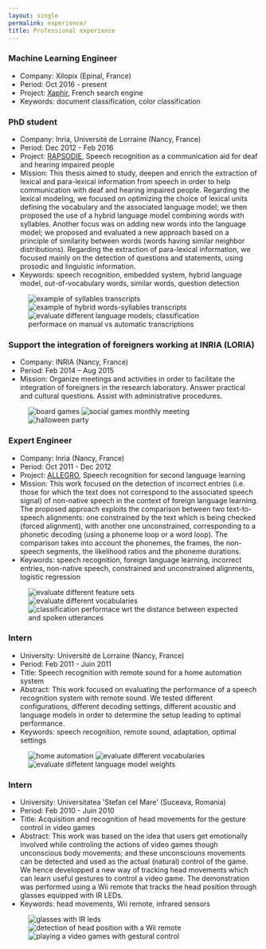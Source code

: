 ```yaml
---
layout: single
permalink: experience/
title: Professional experience
---
```


### Machine Learning Engineer
- Company: Xilopix (Epinal, France)
- Period: Oct 2016 - present
- Project: [Xaphir](https://www.xaphir.com), French search engine
- Keywords: document classification, color classification

### PhD student
- Company: Inria, Université de Lorraine (Nancy, France)
- Period: Dec 2012 - Feb 2016
- Project: [RAPSODIE](http://www.erocca.com/rapsodie/rapsodie/), Speech recognition as a communication aid for deaf and hearing impaired people
- Mission: This thesis aimed to study, deepen and enrich the extraction of lexical and para-lexical information from speech in order to help communication with deaf and hearing impaired people. Regarding the lexical modeling, we focused on optimizing the choice of lexical units defining the vocabulary and the associated language model; we then proposed the use of a hybrid language model combining words with syllables. Another focus was on adding new words into the language model; we proposed and evaluated a new approach based on a principle of similarity between words (words having similar neighbor distributions). Regarding the extraction of para-lexical information, we focused mainly on the detection of questions and statements, using prosodic and linguistic information.
- Keywords: speech recognition, embedded system, hybrid language model, out-of-vocabulary words, similar words, question detection

<figure class="third">
  <img src="/assets/images/phd/syllabation.png" title="example of syllables transcripts">
  <img src="/assets/images/phd/syllabation-WS.png" title="example of hybrid words-syllables transcripts">
  <img src="/assets/images/phd/mixed_results.png" title="evaluate different language models; classification performace on manual vs automatic transcriptions">
</figure>

### Support the integration of foreigners working at INRIA (LORIA)
- Company: INRIA (Nancy, France)
- Period: Feb 2014 – Aug 2015
- Mission: Organize meetings and activities in order to facilitate the integration of foreigners in the research laboratory. Answer practical and cultural questions. Assist with administrative procedures.

<figure class="third">
  <img src="/assets/images/fm/board_games.jpg" title="board games">
  <img src="/assets/images/fm/playing.jpg" title="social games monthly meeting">
  <img src="/assets/images/fm/halloween.jpg" title="halloween party">
</figure>

### Expert Engineer
- Company: Inria (Nancy, France)
- Period: Oct 2011 - Dec 2012
- Project: [ALLEGRO](http://www.allegro-project.eu/), Speech recognition for second language learning
- Mission: This work focused on the detection of incorrect entries (i.e. those for which the text does not correspond to the associated speech signal) of non-native speech in the context of foreign language learning. The proposed approach exploits the comparison between two text-to-speech alignments: one constrained by the text which is being checked (forced alignment), with another one unconstrained, corresponding to a phonetic decoding (using a phoneme loop or a word loop). The comparison takes into account the phonemes, the frames, the non-speech segments, the likelihood ratios and the phoneme durations.
- Keywords: speech recognition, foreign language learning, incorrect entries, non-native speech, constrained and unconstrained alignments, logistic regression

<figure class="third">
  <img src="/assets/images/alle/art_final.png" title="evaluate different feature sets">
  <img src="/assets/images/alle/courbeDET_MAC_lex_training.png" title="evaluate different vocabularies">
  <img src="/assets/images/alle/allStats_curve_NN.png" title="classification performace wrt the distance between expected and spoken utterances">
</figure>

### Intern
- University: Université de Lorraine (Nancy, France)
- Period: Feb 2011 - Juin 2011
- Title: Speech recognition with remote sound for a home automation system
- Abstract: This work focused on evaluating the performance of a speech recognition system with remote sound. We tested different configurations, different decoding settings, different acoustic and language models in order to determine the setup leading to optimal performance.
- Keywords: speech recognition, remote sound, adaptation, optimal settings

<figure class="third">
  <img src="/assets/images/msc/home_automation.png" title="home automation">
  <img src="/assets/images/msc/voc.png" title="evaluate different vocabularies">
  <img src="/assets/images/msc/lw.png" title="evaluate diffetent language model weights">
</figure>

### Intern
- University: Universitatea 'Stefan cel Mare' (Suceava, Romania)
- Period: Feb 2010 - Juin 2010
- Title: Acquisition and recognition of head movements for the gesture control in video games
- Abstract: This work was based on the idea that users get emotionally involved while controling the actions of video games though unconscious body movements; and these unconsciouns movements can be detected and used as the actual (natural) control of the game. We hence developped a new way of tracking head movements which can learn useful gestures to control a video game. The demonstration was performed using a Wii remote that tracks the head position through glasses equipped with IR LEDs.
- Keywords: head movements, Wii remote, infrared sensors

<figure class="third">
  <img src="/assets/images/bsc/glasses.png" title="glasses with IR leds">
  <img src="/assets/images/bsc/wii.png" title="detection of head position with a Wii remote">
  <img src="/assets/images/bsc/test.png" title="playing a video games with gestural control">
</figure>
